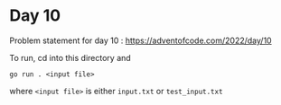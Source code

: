 # Day 10 

Problem statement for day 10 : https://adventofcode.com/2022/day/10 

 To run, cd into this directory and

`go run . <input file>`

where `<input file>` is either `input.txt` or `test_input.txt`